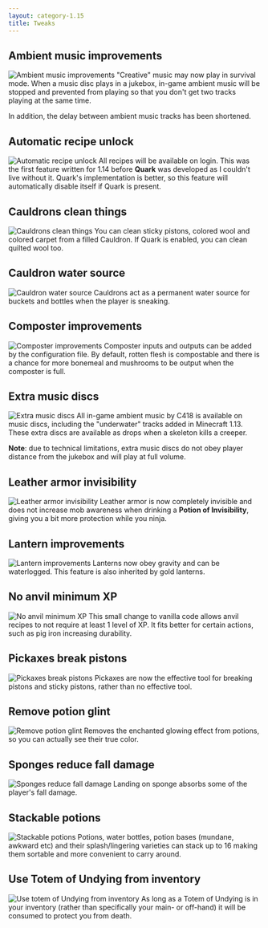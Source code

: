 ```yaml
---
layout: category-1.15
title: Tweaks
---
```


## Ambient music improvements
![Ambient music improvements](https://i.postimg.cc/Kc9PBt5b/Records-stop-background-music.png)
"Creative" music may now play in survival mode. When a music disc plays in a jukebox, in-game ambient music will be stopped and prevented from playing so that you don't get two tracks playing at the same time.

In addition, the delay between ambient music tracks has been shortened.

## Automatic recipe unlock
![Automatic recipe unlock](https://i.postimg.cc/cLk2zKZG/Automatic-recipe-unlock.png)
All recipes will be available on login.  This was the first feature written for 1.14 before **Quark** was developed as I couldn't live without it.  Quark's implementation is better, so this feature will automatically disable itself if Quark is present. 

## Cauldrons clean things
![Cauldrons clean things](https://i.postimg.cc/nzqSRTc8/Cauldrons_clean_things.jpg)
You can clean sticky pistons, colored wool and colored carpet from a filled Cauldron.
If Quark is enabled, you can clean quilted wool too. 

## Cauldron water source
![Cauldron water source](https://i.postimg.cc/j50gVPFm/Cauldron-water-source.png)
Cauldrons act as a permanent water source for buckets and bottles when the player is sneaking. 

## Composter improvements
![Composter improvements](https://i.postimg.cc/FHYD7Ttw/Composer-improvements.png)
Composter inputs and outputs can be added by the configuration file.  By default, rotten flesh is compostable and there is a chance for more bonemeal and mushrooms to be output when the composter is full.

## Extra music discs
![Extra music discs](https://i.postimg.cc/C5vsKqcF/Extra-records.png)
All in-game ambient music by C418 is available on music discs, including the "underwater" tracks added in Minecraft 1.13.  These extra discs are available as drops when a skeleton kills a creeper.

**Note**: due to technical limitations, extra music discs do not obey player distance from the jukebox and will play at full volume.

## Leather armor invisibility
![Leather armor invisibility](https://i.postimg.cc/K83DZ4B2/Leather-armor-invisibility.png)
Leather armor is now completely invisible and does not increase mob awareness when drinking a **Potion of Invisibility**, giving you a bit more protection while you ninja.

## Lantern improvements
![Lantern improvements](https://i.postimg.cc/ryJDT4HJ/Lantern-improvements.jpg)
Lanterns now obey gravity and can be waterlogged.  This feature is also inherited by gold lanterns.

## No anvil minimum XP
![No anvil minimum XP](https://i.postimg.cc/Bbw23Gvb/No-anvil-minimum-xp.png)
This small change to vanilla code allows anvil recipes to not require at least 1 level of XP. It fits better for certain actions, such as pig iron increasing durability.

## Pickaxes break pistons
![Pickaxes break pistons](https://i.postimg.cc/DzdsZGzt/Pickaxes-break-pistons.png)
Pickaxes are now the effective tool for breaking pistons and sticky pistons, rather than no effective tool.

## Remove potion glint
![Remove potion glint](https://i.postimg.cc/c153r0s4/Remove-potion-glint.png)
Removes the enchanted glowing effect from potions, so you can actually see their true color.

## Sponges reduce fall damage
![Sponges reduce fall damage](https://i.postimg.cc/bJwGwFWt/Sponges-reduce-fall-damage.png)
Landing on sponge absorbs some of the player's fall damage.

## Stackable potions
![Stackable potions](https://i.postimg.cc/zvMHMSdR/Stackable-potions.png)
Potions, water bottles, potion bases (mundane, awkward etc) and their splash/lingering varieties can stack up to 16 making them sortable and more convenient to carry around.

## Use Totem of Undying from inventory
![Use totem of Undying from inventory](https://i.postimg.cc/3wB47HSh/Use-totem-from-inventory.png)
As long as a Totem of Undying is in your inventory (rather than specifically your main- or off-hand) it will be consumed to protect you from death.
